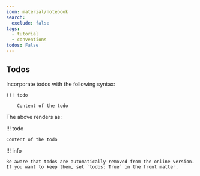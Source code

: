 ```yaml
---
icon: material/notebook
search:
  exclude: false
tags:
  - tutorial
  - conventions
todos: False
---
```


## Todos

Incorporate todos with the following syntax:


```text
!!! todo

    Content of the todo
```

The above renders as:

!!! todo

    Content of the todo

!!! info

    Be aware that todos are automatically removed from the online version. If you want to keep them, set `todos: True` in the front matter.
